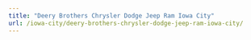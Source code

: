 ```yaml
---
title: "Deery Brothers Chrysler Dodge Jeep Ram Iowa City"
url: /iowa-city/deery-brothers-chrysler-dodge-jeep-ram-iowa-city/
---
```

